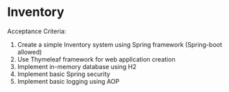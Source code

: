# Inventory

Acceptance Criteria:

1. Create a simple Inventory system using Spring framework (Spring-boot allowed)
2. Use Thymeleaf framework for web application creation
3. Implement in-memory database using H2
4. Implement basic Spring security
5. Implement basic logging using AOP

